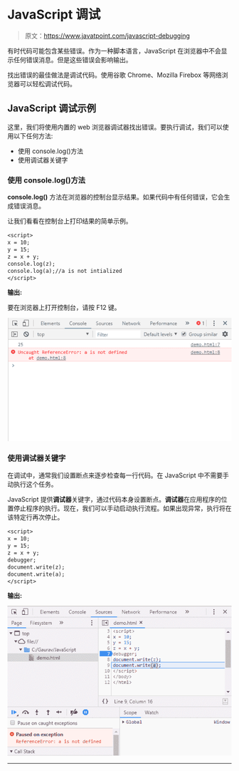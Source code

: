 # JavaScript 调试

> 原文：<https://www.javatpoint.com/javascript-debugging>

有时代码可能包含某些错误。作为一种脚本语言，JavaScript 在浏览器中不会显示任何错误消息。但是这些错误会影响输出。

找出错误的最佳做法是调试代码。使用谷歌 Chrome、Mozilla Firebox 等网络浏览器可以轻松调试代码。

## JavaScript 调试示例

这里，我们将使用内置的 web 浏览器调试器找出错误。要执行调试，我们可以使用以下任何方法:

*   使用 console.log()方法
*   使用调试器关键字

### 使用 console.log()方法

**console.log()** 方法在浏览器的控制台显示结果。如果代码中有任何错误，它会生成错误消息。

让我们看看在控制台上打印结果的简单示例。

```
<script>
x = 10;
y = 15;
z = x + y;
console.log(z);
console.log(a);//a is not intialized
</script>

```

**输出:**

要在浏览器上打开控制台，请按 F12 键。

![Javascript Debugging](img/3d36748d5bbbb4c51745014a2a755647.png)

### 使用调试器关键字

在调试中，通常我们设置断点来逐步检查每一行代码。在 JavaScript 中不需要手动执行这个任务。

JavaScript 提供**调试器**关键字，通过代码本身设置断点。**调试器**在应用程序的位置停止程序的执行。现在，我们可以手动启动执行流程。如果出现异常，执行将在该特定行再次停止。

```
<script>
x = 10;
y = 15;
z = x + y;
debugger;
document.write(z);
document.write(a);
</script>

```

**输出:**

![Javascript Debugging](img/7feed7e7bd10e6e7156b231b812c10de.png)

* * *